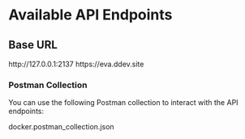 # Available API Endpoints

## Base URL

<tabs>
    <tab title="Docker">
        <code-block lang="shell">http://127.0.0.1:2137</code-block>
    </tab>
    <tab title="DDEV">
        <code-block lang="shell">https://eva.ddev.site</code-block>
    </tab>
</tabs>

### Postman Collection

You can use the following Postman collection to interact with the API endpoints:

<code-block lang="shell">
docker.postman_collection.json
</code-block>
